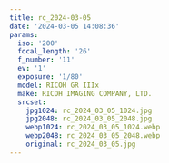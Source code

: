 ```yaml
---
title: rc_2024-03-05
date: '2024-03-05 14:08:36'
params:
  iso: '200'
  focal_length: '26'
  f_number: '11'
  ev: '1'
  exposure: '1/80'
  model: RICOH GR IIIx
  make: RICOH IMAGING COMPANY, LTD.
  srcset:
    jpg1024: rc_2024_03_05_1024.jpg
    jpg2048: rc_2024_03_05_2048.jpg
    webp1024: rc_2024_03_05_1024.webp
    webp2048: rc_2024_03_05_2048.webp
    original: rc_2024_03_05.jpg
---
```

